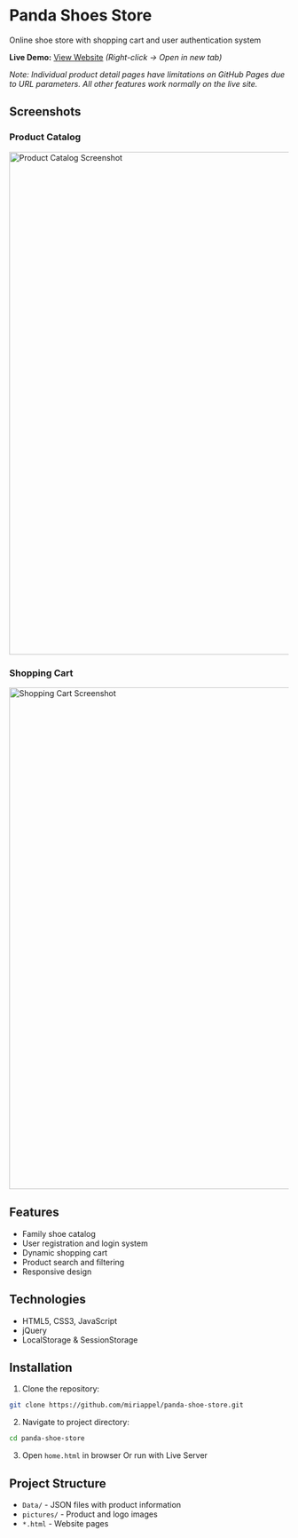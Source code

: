 # Panda Shoes Store

Online shoe store with shopping cart and user authentication system

**Live Demo:** [View Website](https://miriappel.github.io/ecommerce-shoe-store) *(Right-click → Open in new tab)*

*Note: Individual product detail pages have limitations on GitHub Pages due to URL parameters. All other features work normally on the live site.*

## Screenshots
### Product Catalog
<img width="1916" height="906" alt="Product Catalog Screenshot" src="https://github.com/user-attachments/assets/2a3d23c2-df80-4d28-90a6-fa29bb96a1bc" />

### Shopping Cart
<img width="1894" height="904" alt="Shopping Cart Screenshot" src="https://github.com/user-attachments/assets/fbd39140-0c48-44bf-b54b-ba26f45b8b1f" />

## Features
- Family shoe catalog
- User registration and login system
- Dynamic shopping cart
- Product search and filtering
- Responsive design

## Technologies
- HTML5, CSS3, JavaScript
- jQuery
- LocalStorage & SessionStorage

## Installation
1. Clone the repository:
```bash
git clone https://github.com/miriappel/panda-shoe-store.git
```

2. Navigate to project directory:
```bash
cd panda-shoe-store
```

3. Open `home.html` in browser
   Or run with Live Server

## Project Structure
- `Data/` - JSON files with product information
- `pictures/` - Product and logo images
- `*.html` - Website pages
